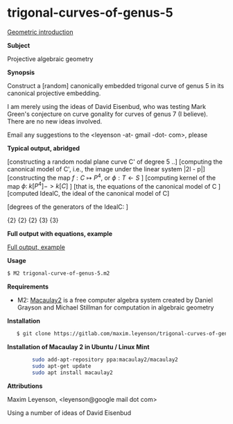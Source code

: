 # trigonal-curves-of-genus-5

   <!-- Required extensions: mdx_math(enable_dollar_delimiter=1)  -->

 [Geometric introduction](Geometric-introduction.md)

**Subject**

Projective algebraic geometry

**Synopsis**

Construct a [random] canonically embedded trigonal curve of genus 5 in
its canonical projective embedding.

I am merely using the ideas of David Eisenbud, who was testing Mark
Green's conjecture on curve gonality for curves of genus 7 (I
believe). There are no new ideas involved.  

Email any suggestions to the <leyenson -at- gmail -dot- com\>, please

**Typical output, abridged**

 [constructing a random nodal plane curve C' of degree 5 ..]
 [computing the canonical model of C', i.e., the image under the linear system |2l - p|]
 [constructing the map $`f: C \mapsto P^4`$, or $`\phi:  T \leftarrow S`$ ] 
 [computing kernel of the map  $`\phi: \;  k[P^4] -> k[C]`$ ] 
 [that is, the equations of the canonical model of C ] 
 [computed IdealC, the ideal of the canonical model of C] 
 
 [degrees of the generators of the IdealC: ]

{2}
{2}
{2}
{3}
{3}

**Full output with equations, example**

 [Full output, example](output-example.txt)

**Usage**


```bash
$ M2 trigonal-curve-of-genus-5.m2
```

**Requirements**

   * M2:  [Macaulay2](https://en.wikipedia.org/wiki/Macaulay2) is a free computer algebra system created by Daniel Grayson 
and Michael Stillman for computation in algebraic geometry


**Installation**

```bash
   $ git clone https://gitlab.com/maxim.leyenson/trigonal-curves-of-genus-five
```

**Installation of Macaulay 2 in Ubuntu / Linux Mint**
```bash
        sudo add-apt-repository ppa:macaulay2/macaulay2
        sudo apt-get update
        sudo apt install macaulay2
```


**Attributions**

Maxim Leyenson, <leyenson@google mail dot com>

Using a number of ideas of David Eisenbud

